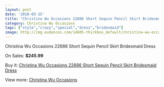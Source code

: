 ```yaml
---
layout: post
date: '2018-03-15'
title: "Christina Wu Occasions 22686 Short Sequin Pencil Skirt Bridesmaid Dress"
category: Christina Wu Occasions
tags: ["style","crazy","special","dress","bridesmaid"]
image: http://img.eudances.com/14605-thickbox_default/christina-wu-occasions-22686-short-sequin-pencil-skirt-bridesmaid-dress.jpg
---
```

Christina Wu Occasions 22686 Short Sequin Pencil Skirt Bridesmaid Dress

On Sales: **$245.99**
<a href="https://www.eudances.com/en/christina-wu-occasions/4369-christina-wu-occasions-22686-short-sequin-pencil-skirt-bridesmaid-dress.html"><amp-img layout="responsive" width="600" height="600" src="//img.eudances.com/14605-thickbox_default/christina-wu-occasions-22686-short-sequin-pencil-skirt-bridesmaid-dress.jpg" alt="Christina Wu Occasions 22686 Short Sequin Pencil Skirt Bridesmaid Dress 0" /></a>
<a href="https://www.eudances.com/en/christina-wu-occasions/4369-christina-wu-occasions-22686-short-sequin-pencil-skirt-bridesmaid-dress.html"><amp-img layout="responsive" width="600" height="600" src="//img.eudances.com/14608-thickbox_default/christina-wu-occasions-22686-short-sequin-pencil-skirt-bridesmaid-dress.jpg" alt="Christina Wu Occasions 22686 Short Sequin Pencil Skirt Bridesmaid Dress 1" /></a>
<a href="https://www.eudances.com/en/christina-wu-occasions/4369-christina-wu-occasions-22686-short-sequin-pencil-skirt-bridesmaid-dress.html"><amp-img layout="responsive" width="600" height="600" src="//img.eudances.com/14607-thickbox_default/christina-wu-occasions-22686-short-sequin-pencil-skirt-bridesmaid-dress.jpg" alt="Christina Wu Occasions 22686 Short Sequin Pencil Skirt Bridesmaid Dress 2" /></a>
<a href="https://www.eudances.com/en/christina-wu-occasions/4369-christina-wu-occasions-22686-short-sequin-pencil-skirt-bridesmaid-dress.html"><amp-img layout="responsive" width="600" height="600" src="//img.eudances.com/14606-thickbox_default/christina-wu-occasions-22686-short-sequin-pencil-skirt-bridesmaid-dress.jpg" alt="Christina Wu Occasions 22686 Short Sequin Pencil Skirt Bridesmaid Dress 3" /></a>

Buy it: [Christina Wu Occasions 22686 Short Sequin Pencil Skirt Bridesmaid Dress](https://www.eudances.com/en/christina-wu-occasions/4369-christina-wu-occasions-22686-short-sequin-pencil-skirt-bridesmaid-dress.html "Christina Wu Occasions 22686 Short Sequin Pencil Skirt Bridesmaid Dress")

View more: [Christina Wu Occasions](https://www.eudances.com/en/59-christina-wu-occasions "Christina Wu Occasions")